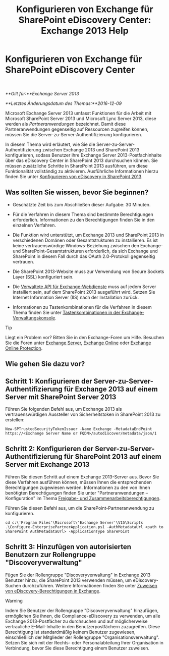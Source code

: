 ﻿---
title: 'Konfigurieren von Exchange für SharePoint eDiscovery Center: Exchange 2013 Help'
TOCTitle: Konfigurieren von Exchange für SharePoint eDiscovery Center
ms:assetid: 795c1a3b-295c-4ee5-ade9-52cf3fda3f19
ms:mtpsurl: https://technet.microsoft.com/de-de/library/JJ218665(v=EXCHG.150)
ms:contentKeyID: 50475985
ms.date: 04/24/2018
mtps_version: v=EXCHG.150
ms.translationtype: HT
---

# Konfigurieren von Exchange für SharePoint eDiscovery Center

 

_**Gilt für:**Exchange Server 2013_

_**Letztes Änderungsdatum des Themas:**2016-12-09_

Microsoft Exchange Server 2013 umfasst Funktionen für die Arbeit mit Microsoft SharePoint Server 2013 und Microsoft Lync Server 2013, diese werden als *Partneranwendungen* bezeichnet. Damit diese Partneranwendungen gegenseitig auf Ressourcen zugreifen können, müssen Sie die Server-zu-Server-Authentifizierung konfigurieren.

In diesem Thema wird erläutert, wie Sie die Server-zu-Server-Authentifizierung zwischen Exchange 2013 und SharePoint 2013 konfigurieren, sodass Benutzer ihre Exchange Server 2013-Postfachinhalte über das eDiscovery Center in SharePoint 2013 durchsuchen können. Sie müssen zusätzliche Schritte in SharePoint 2013 ausführen, um diese Funktionalität vollständig zu aktivieren. Ausführliche Informationen hierzu finden Sie unter [Konfigurieren von eDiscovery in SharePoint 2013](https://go.microsoft.com/fwlink/?linkid=257727).

## Was sollten Sie wissen, bevor Sie beginnen?

  - Geschätzte Zeit bis zum Abschließen dieser Aufgabe: 30 Minuten.

  - Für die Verfahren in diesem Thema sind bestimmte Berechtigungen erforderlich. Informationen zu den Berechtigungen finden Sie in den einzelnen Verfahren.

  - Die Funktion wird unterstützt, um Exchange 2013 und SharePoint 2013 in verschiedenen Domänen oder Gesamtstrukturen zu installieren. Es ist keine vertrauenswürdige Windows-Beziehung zwischen den Exchange- und SharePoint-Gesamtstrukturen erforderlich, da sich Exchange und SharePoint in diesem Fall durch das OAuth 2.0-Protokoll gegenseitig vertrauen.

  - Die SharePoint 2013-Website muss zur Verwendung von Secure Sockets Layer (SSL) konfiguriert sein.

  - Die [Verwaltete API für Exchange-Webdienste](https://go.microsoft.com/fwlink/?linkid=257726) muss auf jedem Server installiert sein, auf dem SharePoint 2013 ausgeführt wird. Setzen Sie Internet Information Server (IIS) nach der Installation zurück.

  - Informationen zu Tastenkombinationen für die Verfahren in diesem Thema finden Sie unter [Tastenkombinationen in der Exchange-Verwaltungskonsole](keyboard-shortcuts-in-the-exchange-admin-center-exchange-online-protection-help.md).


> [!TIP]
> Liegt ein Problem vor? Bitten Sie in den Exchange-Foren um Hilfe. Besuchen Sie die Foren unter <A href="https://go.microsoft.com/fwlink/p/?linkid=60612">Exchange Server</A>, <A href="https://go.microsoft.com/fwlink/p/?linkid=267542">Exchange Online</A> oder <A href="https://go.microsoft.com/fwlink/p/?linkid=285351">Exchange Online Protection</A>.



## Wie gehen Sie dazu vor?

## Schritt 1: Konfigurieren der Server-zu-Server-Authentifizierung für Exchange 2013 auf einem Server mit SharePoint Server 2013

Führen Sie folgenden Befehl aus, um Exchange 2013 als vertrauenswürdigen Aussteller von Sicherheitstoken in SharePoint 2013 zu erstellen:

    New-SPTrustedSecurityTokenIssuer -Name Exchange -MetadataEndPoint https://<Exchange Server Name or FQDN>/autodiscover/metadata/json/1

## Schritt 2: Konfigurieren der Server-zu-Server-Authentifizierung für SharePoint 2013 auf einem Server mit Exchange 2013

Führen Sie diesen Schritt auf einem Exchange 2013-Server aus. Bevor Sie diese Verfahren ausführen können, müssen Ihnen die entsprechenden Berechtigungen zugewiesen werden. Informationen zu den von Ihnen benötigten Berechtigungen finden Sie unter "Partneranwendungen – Konfiguration" im Thema [Freigabe- und Zusammenarbeitsberechtigungen](sharing-and-collaboration-permissions-exchange-2013-help.md).

Führen Sie diesen Befehl aus, um die SharePoint-Partneranwendung zu konfigurieren.

    cd c:\'Program Files'\Microsoft\'Exchange Server'\V15\Scripts
    .\Configure-EnterprisePartnerApplication.ps1 -AuthMetadataUrl <path to SharePoint AuthMetadataUrl> -ApplicationType SharePoint

## Schritt 3: Hinzufügen von autorisierten Benutzern zur Rollengruppe "Discoveryverwaltung"

Fügen Sie der Rollengruppe "Discoveryverwaltung" in Exchange 2013 Benutzer hinzu, die SharePoint 2013 verwenden müssen, um eDiscovery-Suchen durchzuführen. Weitere Informationen finden Sie unter [Zuweisen von eDiscovery-Berechtigungen in Exchange](assign-ediscovery-permissions-in-exchange-exchange-2013-help.md).


> [!WARNING]
> Indem Sie Benutzer der Rollengruppe "Discoveryverwaltung" hinzufügen, ermöglichen Sie ihnen, die Compliance-eDiscovery zu verwenden, um alle Exchange 2013-Postfächer zu durchsuchen und auf möglicherweise vertrauliche E-Mail-Inhalte in den Benutzerpostfächern zuzugreifen. Diese Berechtigung ist standardmäßig keinem Benutzer zugewiesen, einschließlich der Mitglieder der Rollengruppe "Organisationsverwaltung". Setzen Sie sich mit der Rechts- oder Personalabteilung Ihrer Organisation in Verbindung, bevor Sie diese Berechtigung einem Benutzer zuweisen.


